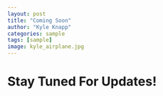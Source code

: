 ```yaml
---
layout: post
title: "Coming Soon"
author: "Kyle Knapp"
categories: sample
tags: [sample]
image: kyle_airplane.jpg
---
```


# Stay Tuned For Updates!